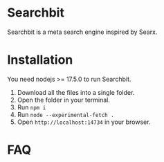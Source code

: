 # Searchbit
Searchbit is a meta search engine inspired by Searx.

# Installation
You need nodejs >= 17.5.0 to run Searchbit.

1) Download all the files into a single folder.
2) Open the folder in your terminal.
3) Run `npm i`
4) Run `node --experimental-fetch .`
5) Open `http://localhost:14734` in your browser.

# FAQ
